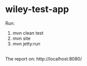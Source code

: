 # wiley-test-app
Run:
1. mvn clean test
2. mvn site
3. mvn jetty:run
<br/>
The report on: http://localhost:8080/
